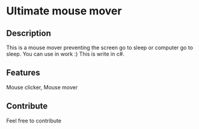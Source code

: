 # Ultimate mouse mover

## Description
This is a mouse mover preventing the screen go to sleep or computer go to sleep.
You can use in work :) This is write in c#.

## Features
Mouse clicker,
Mouse mover

## Contribute
Feel free to contribute

